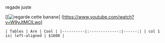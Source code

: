 
regade juste 


[[![regarde cette banane](https://user-images.githubusercontent.com/102830434/188638517-fb4a6a80-7e08-44bf-abf0-b8e1a8814ade.jpg)] (https://www.youtube.com/watch?v=W9yJtMClLwo]

	| Tables | Are | Cool | |----------|:-------------:|------:| | col 1 is| left-aligned | $1600 |
  
